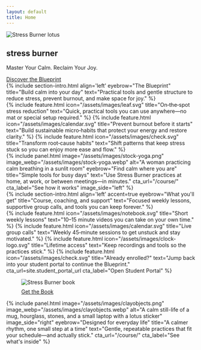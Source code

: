```yaml
---
layout: default
title: Home
---
```


<section class="hero">
  <div class="container">
  <img class="lotus" src="{{ '/assets/images/stress-burner-lotus.svg' | relative_url }}" alt="Stress Burner lotus" />
  <h1>stress burner</h1>
  <p class="subtitle">Master Your Calm. Reclaim Your Joy.</p>
    <div class="cta-row">
      <a class="btn" href="{{ site.purchase_url }}" target="_blank" rel="noopener">Discover the Blueprint</a>
    </div>
  </div>
</section>

<section class="section gallery-left-warm">
  <div class="container container-narrow">
    {% include section-intro.html align='left' eyebrow="The Blueprint" title="Build calm into your day" text="Practical tools and gentle structure to reduce stress, prevent burnout, and make space for joy." %}
    <div class="feature-list">
      {% include feature.html icon="/assets/images/leaf.svg" title="On‑the‑spot stress reduction" text="Quick, practical tools you can use anywhere—no mat or special setup required." %}
      {% include feature.html icon="/assets/images/calendar.svg" title="Prevent burnout before it starts" text="Build sustainable micro‑habits that protect your energy and restore clarity." %}
      {% include feature.html icon="/assets/images/check.svg" title="Transform root‑cause habits" text="Shift patterns that keep stress stuck so you can enjoy more ease and flow." %}
    </div>
  </div>
</section>

<section class="section">
  <div class="container">
  {% include panel.html image="/assets/images/stock-yoga.png" image_webp="/assets/images/stock-yoga.webp" alt="A woman practicing calm breathing in a sunlit room" eyebrow="Find calm where you are" title="Simple tools for busy days" text="Use Stress Burner practices at home, at work, or between meetings—in minutes." cta_url="/course/" cta_label="See how it works" image_side="left" %}
  </div>
</section>

<section class="section gallery-right-warm">
  <div class="container container-narrow">
    {% include section-intro.html align='left' accent=true eyebrow="What you'll get" title="Course, coaching, and support" text="Focused weekly lessons, supportive group calls, and tools you can keep forever." %}
    <div class="split">
      <div>
        <div class="feature-list">
          {% include feature.html icon="/assets/images/notebook.svg" title="Short weekly lessons" text="10–15 minute videos you can take on your own time." %}
          {% include feature.html icon="/assets/images/calendar.svg" title="Live group calls" text="Weekly 45‑minute sessions to get unstuck and stay motivated." %}
          {% include feature.html icon="/assets/images/clock-logo.svg" title="Lifetime access" text="Keep recordings and tools so the practices stick." %}
          {% include feature.html icon="/assets/images/check.svg" title="Already enrolled?" text="Jump back into your student portal to continue the Blueprint." cta_url=site.student_portal_url cta_label="Open Student Portal" %}
        </div>
      </div>
      <div class="split-media">
        <figure>
          <picture>
            <source srcset="{{ '/assets/images/stress-burner-book.webp' | relative_url }}" type="image/webp">
            <img src="{{ '/assets/images/stress-burner-book.jpg' | relative_url }}" alt="Stress Burner book" loading="lazy">
          </picture>
          <figcaption style="margin-top:.5rem"><a class="btn secondary" href="https://www.amazon.com/Stress-Burner-Tips-Busy-People/dp/B0B92RJMGV" target="_blank" rel="noopener">Get the Book</a></figcaption>
        </figure>
      </div>
    </div>
  </div>
</section>

<section class="section">
  <div class="container">
  {% include panel.html image="/assets/images/clayobjects.png" image_webp="/assets/images/clayobjects.webp" alt="A calm still-life of a mug, hourglass, stones, and a small laptop with a lotus sticker" image_side="right" eyebrow="Designed for everyday life" title="A calmer rhythm, one small step at a time" text="Gentle, repeatable practices that fit your schedule—and actually stick." cta_url="/course/" cta_label="See what's inside" %}
  </div>
</section>

